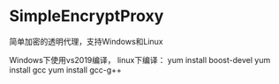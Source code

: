 # SimpleEncryptProxy
简单加密的透明代理，支持Windows和Linux

Windows下使用vs2019编译，
linux下编译：
yum  install boost-devel
yum  install gcc
yum  install gcc-g++

